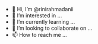 - 👋 Hi, I’m @rinirahmadanii
- 👀 I’m interested in ...
- 🌱 I’m currently learning ...
- 💞️ I’m looking to collaborate on ...
- 📫 How to reach me ...

<!---
rinirahmadanii/rinirahmadanii is a ✨ special ✨ repository because its `README.md` (this file) appears on your GitHub profile.
You can click the Preview link to take a look at your changes.
--->
